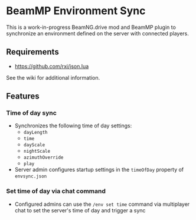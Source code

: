 # BeamMP Environment Sync

This is a work-in-progress BeamNG.drive mod and BeamMP plugin to synchronize an environment defined on the server with connected players.

## Requirements

- https://github.com/rxi/json.lua

See the wiki for additional information.

## Features

### Time of day sync

- Synchronizes the following time of day settings:
    - `dayLength`
    - `time`
    - `dayScale`
    - `nightScale`
    - `azimuthOverride`
    - `play`
- Server admin configures startup settings in the `timeOfDay` property of `envsync.json`

### Set time of day via chat command

- Configured admins can use the `/env set time` command via multiplayer chat to set the server's time of day and trigger a sync
